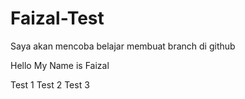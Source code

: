 # Faizal-Test

Saya akan mencoba belajar membuat branch di github

Hello My Name is Faizal

Test 1
Test 2 
Test 3
